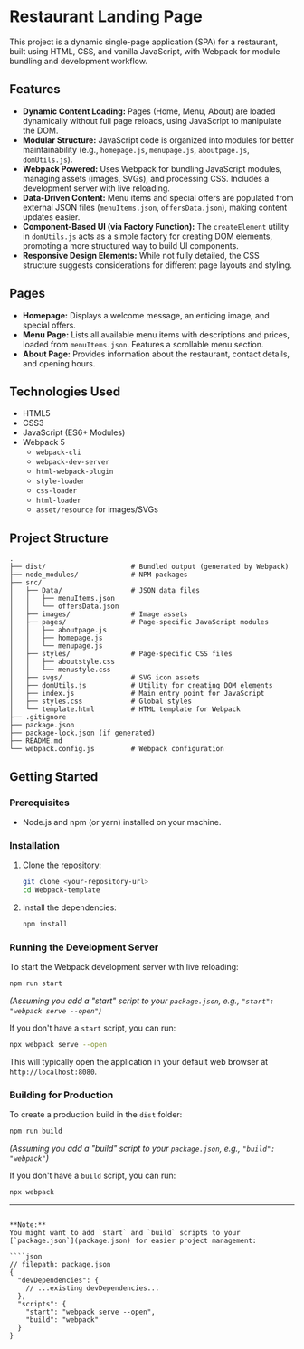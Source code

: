 # Restaurant Landing Page

This project is a dynamic single-page application (SPA) for a restaurant, built using HTML, CSS, and vanilla JavaScript, with Webpack for module bundling and development workflow.

## Features

*   **Dynamic Content Loading:** Pages (Home, Menu, About) are loaded dynamically without full page reloads, using JavaScript to manipulate the DOM.
*   **Modular Structure:** JavaScript code is organized into modules for better maintainability (e.g., `homepage.js`, `menupage.js`, `aboutpage.js`, `domUtils.js`).
*   **Webpack Powered:** Uses Webpack for bundling JavaScript modules, managing assets (images, SVGs), and processing CSS. Includes a development server with live reloading.
*   **Data-Driven Content:** Menu items and special offers are populated from external JSON files (`menuItems.json`, `offersData.json`), making content updates easier.
*   **Component-Based UI (via Factory Function):** The `createElement` utility in `domUtils.js` acts as a simple factory for creating DOM elements, promoting a more structured way to build UI components.
*   **Responsive Design Elements:** While not fully detailed, the CSS structure suggests considerations for different page layouts and styling.

## Pages

*   **Homepage:** Displays a welcome message, an enticing image, and special offers.
*   **Menu Page:** Lists all available menu items with descriptions and prices, loaded from `menuItems.json`. Features a scrollable menu section.
*   **About Page:** Provides information about the restaurant, contact details, and opening hours.

## Technologies Used

*   HTML5
*   CSS3
*   JavaScript (ES6+ Modules)
*   Webpack 5
    *   `webpack-cli`
    *   `webpack-dev-server`
    *   `html-webpack-plugin`
    *   `style-loader`
    *   `css-loader`
    *   `html-loader`
    *   `asset/resource` for images/SVGs

## Project Structure

```
.
├── dist/                     # Bundled output (generated by Webpack)
├── node_modules/             # NPM packages
├── src/
│   ├── Data/                 # JSON data files
│   │   ├── menuItems.json
│   │   └── offersData.json
│   ├── images/               # Image assets
│   ├── pages/                # Page-specific JavaScript modules
│   │   ├── aboutpage.js
│   │   ├── homepage.js
│   │   └── menupage.js
│   ├── styles/               # Page-specific CSS files
│   │   ├── aboutstyle.css
│   │   └── menustyle.css
│   ├── svgs/                 # SVG icon assets
│   ├── domUtils.js           # Utility for creating DOM elements
│   ├── index.js              # Main entry point for JavaScript
│   ├── styles.css            # Global styles
│   └── template.html         # HTML template for Webpack
├── .gitignore
├── package.json
├── package-lock.json (if generated)
├── README.md
└── webpack.config.js         # Webpack configuration
```

## Getting Started

### Prerequisites

*   Node.js and npm (or yarn) installed on your machine.

### Installation

1.  Clone the repository:
    ```bash
    git clone <your-repository-url>
    cd Webpack-template
    ```
2.  Install the dependencies:
    ```bash
    npm install
    ```

### Running the Development Server

To start the Webpack development server with live reloading:

```bash
npm run start 
```
*(Assuming you add a "start" script to your `package.json`, e.g., `"start": "webpack serve --open"`)*

If you don't have a `start` script, you can run:
```bash
npx webpack serve --open
```

This will typically open the application in your default web browser at `http://localhost:8080`.

### Building for Production

To create a production build in the `dist` folder:

```bash
npm run build
```
*(Assuming you add a "build" script to your `package.json`, e.g., `"build": "webpack"`)*

If you don't have a `build` script, you can run:
```bash
npx webpack
```

---
```

**Note:**
You might want to add `start` and `build` scripts to your [`package.json`](package.json) for easier project management:

````json
// filepath: package.json
{
  "devDependencies": {
    // ...existing devDependencies...
  },
  "scripts": {
    "start": "webpack serve --open",
    "build": "webpack"
  }
}